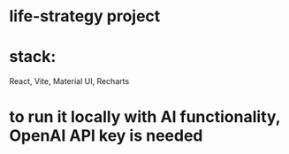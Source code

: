 # life-strategy project

# stack:

React, Vite, Material UI, Recharts

# to run it locally with AI functionality, OpenAI API key is needed
